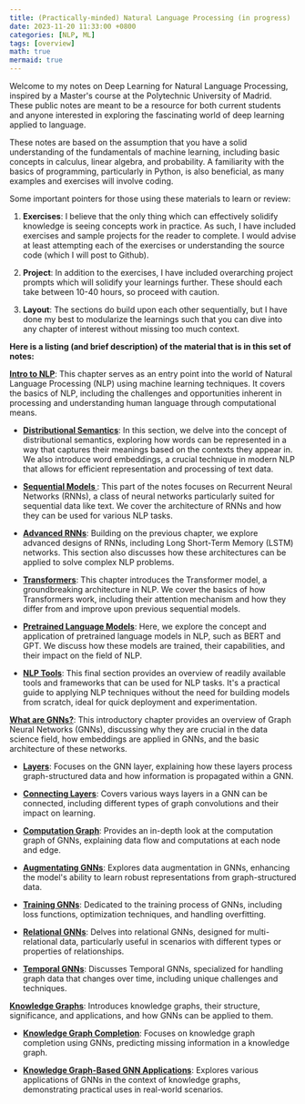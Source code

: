 ```yaml
---
title: (Practically-minded) Natural Language Processing (in progress)
date: 2023-11-20 11:33:00 +0800
categories: [NLP, ML]
tags: [overview]
math: true
mermaid: true 
---
```



Welcome to my notes on Deep Learning for Natural Language Processing, inspired by a Master's course at the Polytechnic University of Madrid. These public notes are meant to be a resource for both current students and anyone interested in exploring the fascinating world of deep learning applied to language.

These notes are based on the assumption that you have a solid understanding of the fundamentals of machine learning, including basic concepts in calculus, linear algebra, and probability. A familiarity with the basics of programming, particularly in Python, is also beneficial, as many examples and exercises will involve coding.

Some important pointers for those using these materials to learn or review:

1. **Exercises**: I believe that the only thing which can effectively solidify knowledge is seeing concepts work in practice. As such, I have included exercises and sample projects for the reader to complete. I would advise at least attempting each of the exercises or understanding the source code (which I will post to Github).

2. **Project**: In addition to the exercises, I have included overarching project prompts which will solidify your learnings further. These should each take between 10-40 hours, so proceed with caution.

3. **Layout**: The sections do build upon each other sequentially, but I have done my best to modularize the learnings such that you can dive into any chapter of interest without missing too much context.



**Here is a listing (and brief description) of the material that is in this set of notes:**

 **[Intro to NLP](https://google.com)**: This chapter serves as an entry point into the world of Natural Language Processing (NLP) using machine learning techniques. It covers the basics of NLP, including the challenges and opportunities inherent in processing and understanding human language through computational means.

*  **[Distributional Semantics](http://localhost:4000/posts/distributional-semantics)**: In this section, we delve into the concept of distributional semantics, exploring how words can be represented in a way that captures their meanings based on the contexts they appear in. We also introduce word embeddings, a crucial technique in modern NLP that allows for efficient representation and processing of text data.

* **[Sequential Models ]()**: This part of the notes focuses on Recurrent Neural Networks (RNNs), a class of neural networks particularly suited for sequential data like text. We cover the architecture of RNNs and how they can be used for various NLP tasks.

* **[Advanced RNNs]()**: Building on the previous chapter, we explore advanced designs of RNNs, including Long Short-Term Memory (LSTM) networks. This section also discusses how these architectures can be applied to solve complex NLP problems.

* **[Transformers]()**: This chapter introduces the Transformer model, a groundbreaking architecture in NLP. We cover the basics of how Transformers work, including their attention mechanism and how they differ from and improve upon previous sequential models.

* **[Pretrained Language Models]()**: Here, we explore the concept and application of pretrained language models in NLP, such as BERT and GPT. We discuss how these models are trained, their capabilities, and their impact on the field of NLP.

* **[NLP Tools]()**: This final section provides an overview of readily available tools and frameworks that can be used for NLP tasks. It's a practical guide to applying NLP techniques without the need for building models from scratch, ideal for quick deployment and experimentation.




 **[What are GNNs?](http://localhost:4000/posts/gnns)**: This introductory chapter provides an overview of Graph Neural Networks (GNNs), discussing why they are crucial in the data science field, how embeddings are applied in GNNs, and the basic architecture of these networks.

* **[Layers]()**: Focuses on the GNN layer, explaining how these layers process graph-structured data and how information is propagated within a GNN.

* **[Connecting Layers]()**: Covers various ways layers in a GNN can be connected, including different types of graph convolutions and their impact on learning.

* **[Computation Graph]()**: Provides an in-depth look at the computation graph of GNNs, explaining data flow and computations at each node and edge.

* **[Augmentating GNNs]()**: Explores data augmentation in GNNs, enhancing the model's ability to learn robust representations from graph-structured data.

* **[Training GNNs]()**: Dedicated to the training process of GNNs, including loss functions, optimization techniques, and handling overfitting.

* **[Relational GNNs]()**: Delves into relational GNNs, designed for multi-relational data, particularly useful in scenarios with different types or properties of relationships.

* **[Temporal GNNs]()**: Discusses Temporal GNNs, specialized for handling graph data that changes over time, including unique challenges and techniques.


**[Knowledge Graphs]()**: Introduces knowledge graphs, their structure, significance, and applications, and how GNNs can be applied to them.

* **[Knowledge Graph Completion]()**: Focuses on knowledge graph completion using GNNs, predicting missing information in a knowledge graph.

* **[Knowledge Graph-Based GNN Applications]()**: Explores various applications of GNNs in the context of knowledge graphs, demonstrating practical uses in real-world scenarios.
